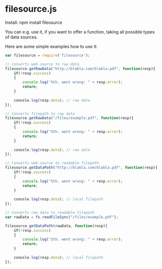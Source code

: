 filesource.js
============

Install:
npm install fileosurce

You can e.g. use it, if you want to offer a function, taking all possible types of data sources.

Here are some simple examples how to use it:

```javascript
var filesource = require('filesource');

// Converts web-source to raw data
filesource.getRawData("http://blabla.com/blabla.pdf", function(resp){
	if(!resp.success)
	{
		console.log("Sth. went wrong: " + resp.error);
		return;
	}
	
	conosle.log(resp.data);	// raw data
});

// Converts filepath to raw data
filesource.getRawData("/files/example.pdf", function(resp){
	if(!resp.success)
	{
		console.log("Sth. went wrong: " + resp.error);
		return;
	}
	
	conosle.log(resp.data);	// raw data
});

// Converts web-source to readable filepath
filesource.getDataPath("http://blabla.com/blabla.pdf", function(resp){
	if(!resp.success)
	{
		console.log("Sth. went wrong: " + resp.error);
		return;
	}
	
	conosle.log(resp.data);	// local filepath
});

// Converts raw data to readable filepath
var rawData = fs.readFileSync("/files/example.pdf");

filesource.getDataPath(rawData, function(resp){
	if(!resp.success)
	{
		console.log("Sth. went wrong: " + resp.error);
		return;
	}
	
	conosle.log(resp.data);	// local filepath
});
```